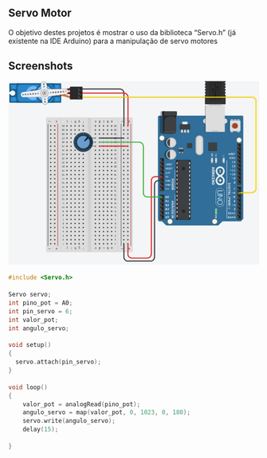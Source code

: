 ## Servo Motor
O objetivo destes projetos é mostrar o uso da
biblioteca “Servo.h” (já existente na IDE Arduino) para a
manipulação de servo motores

## Screenshots
![Blink](../screenshot/servo-motor.PNG "Blick")

```c
#include <Servo.h>

Servo servo;
int pino_pot = A0;
int pin_servo = 6;
int valor_pot; 
int angulo_servo;

void setup()
{
  servo.attach(pin_servo);
}

void loop()
{
	valor_pot = analogRead(pino_pot);           
  	angulo_servo = map(valor_pot, 0, 1023, 0, 180);
  	servo.write(angulo_servo);
  	delay(15); 
 
}
```
 
